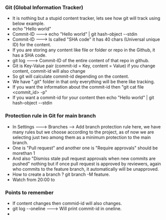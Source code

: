 ### Git (Global Information Tracker)
- It is nothing but a stupid content tracker, lets see how git will track using below example.
- echo "Hello world"
- Commit-ID ---> echo "Hello world" | git hash-object --stdin
- Commit-ID ---> Is called "SHA code" it has 40 chars (Universal unique ID) for the content.
- If you are storing any content like file or folder or repo in the Github, it has a SHA code.
- git log ---> Commit-ID of the entire content of that repo in github.
- Git is Key-Value pair (commit-id = Key, content = Value) if you change content, commit-id will also change
- So git will calculate commit-id depending on the content.
- We have ".git" folder in that only everything will be there like tracking.
- If you want the information about the commit-id then "git cat file <commit_id> -p"
- If you want a commit-id for your content then echo "Hello world" | git hash-object --stdin


### Protection rule in Git for main branch
- In Settings ---> Branches --> Add branch protection rule here, we have many rules but we choose according to
  the project, as of now we are selecting just two among them as a minimum protection to the main branch.
- One is "Pull request" and another one is "Require approvals" should be morethan 1
- And also "Dismiss stale pull request approvals when new commits are pushed" nothing but if once pull request
  is approved by reviewers, again who commits to the feature branch, it automatically will be unapproved.
- How to create a branch ? git branch -M feature.
- Watch from 20:00 to 





### Points to remember
- If content changes then commid-id will also changes.
- git log --oneline ---> Will print commit-id in oneline.
- 
